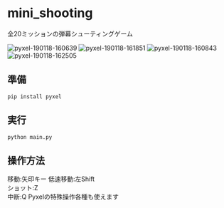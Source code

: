 # mini_shooting
全20ミッションの弾幕シューティングゲーム

![pyxel-190118-160639](https://user-images.githubusercontent.com/25942568/51371343-394fd900-1b3d-11e9-8bab-612840a8085f.png)
![pyxel-190118-161851](https://user-images.githubusercontent.com/25942568/51371342-394fd900-1b3d-11e9-9540-3cb512b093a4.png)
![pyxel-190118-160843](https://user-images.githubusercontent.com/25942568/51371332-381eac00-1b3d-11e9-88da-49d1492f587a.png)
![pyxel-190118-162505](https://user-images.githubusercontent.com/25942568/51371489-a1062400-1b3d-11e9-855b-fcd577fd1e80.png)

## 準備
`pip install pyxel`  

## 実行
`python main.py`

## 操作方法
移動:矢印キー
低速移動:左Shift  
ショット:Z  
中断:Q
Pyxelの特殊操作各種も使えます

